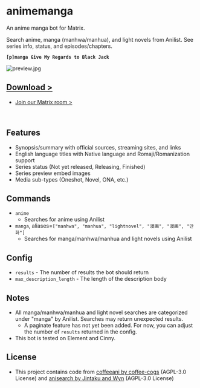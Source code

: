 # animemanga

An anime manga bot for Matrix.

Search anime, manga (manhwa/manhua), and light novels from Anilist. See series info, status, and episodes/chapters.

**`[p]manga Give My Regards to Black Jack`**

![preview.jpg](https://coffeebank.github.io/coffee-maubot/assets/animemanga-preview.jpg)

<div className="hidden">

## [Download >](https://coffeebank.github.io/coffee-maubot/animemanga)

- [Join our Matrix room >](https://coffeebank.github.io/matrix)

</div>

<br />

## Features

- Synopsis/summary with official sources, streaming sites, and links
- English language titles with Native language and Romaji/Romanization support
- Series status (Not yet released, Releasing, Finished)
- Series preview embed images
- Media sub-types (Oneshot, Novel, ONA, etc.)


## Commands

- `anime`
  - Searches for anime using Anilist
- `manga`, aliases=`["manhwa", "manhua", "lightnovel", "漫画", "漫画", "만화"]`
  - Searches for manga/manhwa/manhua and light novels using Anilist


## Config

- `results` - The number of results the bot should return
- `max_description_length` - The length of the description body


## Notes

- All manga/manhwa/manhua and light novel searches are categorized under "manga" by Anilist. Searches may return unexpected results.
  - A paginate feature has not yet been added. For now, you can adjust the number of `results` returned in the config.
- This bot is tested on Element and Cinny.

## License

- This project contains code from [coffeeani by coffee-cogs](https://github.com/coffeebank/coffeeani-dpy) (AGPL-3.0 License) and [anisearch by Jintaku and Wyn](https://github.com/Jintaku/Jintaku-Cogs-V3/tree/master/anisearch) (AGPL-3.0 License)
